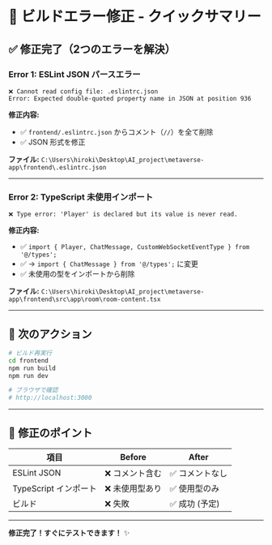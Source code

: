 # 🔧 ビルドエラー修正 - クイックサマリー

## ✅ 修正完了（2つのエラーを解決）

### Error 1: ESLint JSON パースエラー
```
❌ Cannot read config file: .eslintrc.json
Error: Expected double-quoted property name in JSON at position 936
```

**修正内容:**
- ✅ `frontend/.eslintrc.json` からコメント（`//`）を全て削除
- ✅ JSON 形式を修正

**ファイル:** `C:\Users\hiroki\Desktop\AI_project\metaverse-app\frontend\.eslintrc.json`

---

### Error 2: TypeScript 未使用インポート
```
❌ Type error: 'Player' is declared but its value is never read.
```

**修正内容:**
- ✅ `import { Player, ChatMessage, CustomWebSocketEventType } from '@/types';`
- ✅ → `import { ChatMessage } from '@/types';` に変更
- ✅ 未使用の型をインポートから削除

**ファイル:** `C:\Users\hiroki\Desktop\AI_project\metaverse-app\frontend\src\app\room\room-content.tsx`

---

## 🎯 次のアクション

```bash
# ビルド再実行
cd frontend
npm run build
npm run dev

# ブラウザで確認
# http://localhost:3000
```

---

## 📝 修正のポイント

| 項目 | Before | After |
|------|--------|-------|
| ESLint JSON | ❌ コメント含む | ✅ コメントなし |
| TypeScript インポート | ❌ 未使用型あり | ✅ 使用型のみ |
| ビルド | ❌ 失敗 | ✅ 成功 (予定) |

---

**修正完了！すぐにテストできます！** ✨
